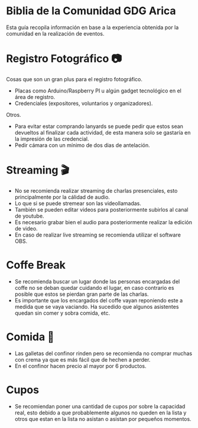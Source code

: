 # Biblia de la Comunidad GDG Arica
 
 Esta guía recopila información en base a la experiencia obtenida por la comunidad en la realización de eventos.

# Registro Fotográfico 📷

 Cosas que son un gran plus para el registro fotográfico.

+ Placas como Arduino/Raspberry PI u algún gadget tecnológico en el área de registro.
+ Credenciales (expositores, voluntarios y organizadores). 

Otros.
+ Para evitar estar comprando lanyards se puede pedir que estos sean devueltos al finalizar cada actividad, de esta manera solo se gastaría en la impresión de las credencial.
+ Pedir cámara con un mínimo de dos dias de antelación.


# Streaming 🎬

+ No se recomienda realizar streaming de charlas presenciales, esto principalmente por la cálidad de audio.
+ Lo que si se puede stremear son las videollamadas.
+ También se pueden editar videos para posteriormente subirlos al canal de youtube.
+ Es necesario grabar bien el audio para posteriormente realizar la edición de video.
+ En caso de realizar live streaming se recomienda utilizar el software OBS.

# Coffe Break

+ Se recomienda buscar un lugar donde las personas encargadas del coffe no se deban quedar cuidando el lugar, en caso contrario es posible que estos se pierdan gran parte de las charlas.
+ Es importante que los encargados del coffe vayan reponiendo este a medida que se vaya vaciando. Ha sucedido que algunos asistentes quedan sin comer y sobra comida, etc.


# Comida 🍪

+ Las galletas del confinor rinden pero se recomienda no comprar muchas con crema ya que es más fácil que de hechen a perder. 
+ En el confinor hacen precio al mayor por 6 productos.


# Cupos

+ Se recomiendan poner una cantidad de cupos por sobre la capacidad real, esto debido a que probablemente algunos no queden en la lista y otros que estan en la lista no asistan o asistan por pequeños momentos.

